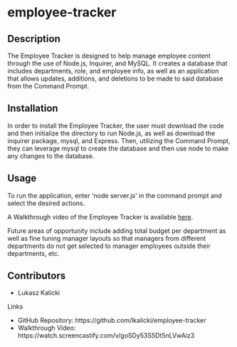 # employee-tracker

## Description 

The Employee Tracker is designed to help manage employee content through the use of Node.js, Inquirer, and MySQL. It creates a database that includes departments, role, and employee info, as well as an application that allows updates, additions, and deletions to be made to said database from the Command Prompt. 

## Installation

In order to install the Employee Tracker, the user must download the code and then initialize the directory to run Node.js, as well as download the inquirer package, mysql, and Express. Then, utilizing the Command Prompt, they can leverage mysql to create the database and then use node to make any changes to the database. 

## Usage 

To run the application, enter 'node server.js' in the command prompt and select the desired actions.

A Walkthrough video of the Employee Tracker is available [here](https://watch.screencastify.com/v/goSDy53S5Dt5nLVwAiz3).

Future areas of opportunity include adding total budget per department as well as fine tuning manager layouts so that managers from different departments do not get selected to manager employees outside their departments, etc. 

## Contributors

- Lukasz Kalicki 

Links
<ul>
    <li>
    GitHub Repository: https://github.com/lkalicki/employee-tracker
    </li>
    <li>
    Walkthrough Video: https://watch.screencastify.com/v/goSDy53S5Dt5nLVwAiz3
    </li>
</ul>